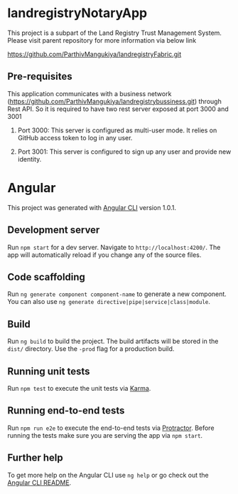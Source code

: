 # landregistryNotaryApp

This project is a subpart of the Land Registry Trust Management System. Please visit parent repository for more information via below link

https://github.com/ParthivMangukiya/landregistryFabric.git

## Pre-requisites

This application communicates with a business network (https://github.com/ParthivMangukiya/landregistrybussiness.git) through Rest API. So it is required to have two rest server exposed at port 3000 and 3001

1. Port 3000: This server is configured as multi-user mode. It relies on GitHub access token to log in any user.
   
2. Port 3001: This server is configured to sign up any user and provide new identity.
 
# Angular

This project was generated with [Angular CLI](https://github.com/angular/angular-cli) version 1.0.1.

## Development server

Run `npm start` for a dev server. Navigate to `http://localhost:4200/`. The app will automatically reload if you change any of the source files.

## Code scaffolding

Run `ng generate component component-name` to generate a new component. You can also use `ng generate directive|pipe|service|class|module`.

## Build

Run `ng build` to build the project. The build artifacts will be stored in the `dist/` directory. Use the `-prod` flag for a production build.

## Running unit tests

Run `npm test` to execute the unit tests via [Karma](https://karma-runner.github.io).

## Running end-to-end tests

Run `npm run e2e` to execute the end-to-end tests via [Protractor](http://www.protractortest.org/).
Before running the tests make sure you are serving the app via `npm start`.

## Further help

To get more help on the Angular CLI use `ng help` or go check out the [Angular CLI README](https://github.com/angular/angular-cli/blob/master/README.md).
